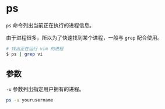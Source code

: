 # ps

`ps` 命令列出当前正在执行的进程信息。

由于进程很多，所以为了快速找到某个进程，一般与 `grep` 配合使用。

```bash
# 找出正在运行 vim 的进程
$ ps | grep vi
```

## 参数

`-u` 参数列出指定用户拥有的进程。

```bash
ps -u yourusername
```
